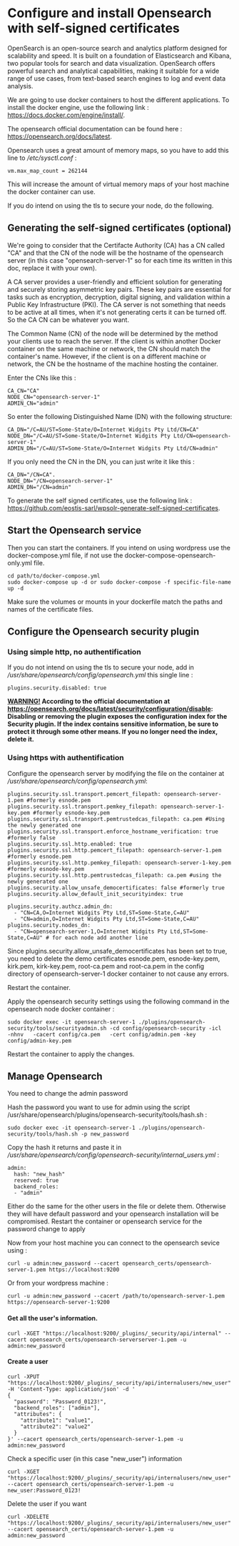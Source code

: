 Configure and install Opensearch  with self-signed certificates
=======

OpenSearch is an open-source search and analytics platform designed for scalability and speed. It is built on a foundation of Elasticsearch and Kibana, two popular tools for search and data visualization. OpenSearch offers powerful search and analytical capabilities, making it suitable for a wide range of use cases, from text-based search engines to log and event data analysis.

We are going to use docker containers to host the different applications.
To install the docker engine, use the following link : https://docs.docker.com/engine/install/.

The opensearch official documentation can be found here : https://opensearch.org/docs/latest.

Opensearch uses a great amount of memory maps, so you have to add this line to <i>/etc/sysctl.conf</i> :

    vm.max_map_count = 262144

This will increase the amount of virtual memory maps of your host machine the docker container can use.

If you do intend on using the tls to secure your node, do the following.

Generating the self-signed certificates (optional)
-----------

We're going to consider that the Certifacte Authority (CA) has a CN called "CA" and that the CN of the node will be the hostname of the opensearch server (in this case "opensearch-server-1" so for each time its written in this doc, replace it with your own).

A CA server provides a user-friendly and efficient solution for generating and securely storing asymmetric key pairs. These key pairs are essential for tasks such as encryption, decryption, digital signing, and validation within a Public Key Infrastructure (PKI). The CA server is not something that needs to be active at all times, when it's not generating certs it can be turned off. So the CA CN can be whatever you want.

The Common Name (CN) of the node will be determined by the method your clients use to reach the server. If the client is within another Docker container on the same machine or network, the CN should match the container's name. However, if the client is on a different machine or network, the CN be the hostname of the machine hosting the container.

Enter the CNs like this : 

    CA_CN="CA"
    NODE_CN="opensearch-server-1"
    ADMIN_CN="admin"

So enter the following Distinguished Name (DN) with the following structure:

    CA_DN="/C=AU/ST=Some-State/O=Internet Widgits Pty Ltd/CN=CA"
    NODE_DN="/C=AU/ST=Some-State/O=Internet Widgits Pty Ltd/CN=opensearch-server-1"
    ADMIN_DN="/C=AU/ST=Some-State/O=Internet Widgits Pty Ltd/CN=admin"

If you only need the CN in the DN, you can just write it like this : 

    CA_DN="/CN=CA".
    NODE_DN="/CN=opensearch-server-1"
    ADMIN_DN="/CN=admin"

To generate the self signed certificates, use the following link : https://github.com/eostis-sarl/wpsolr-generate-self-signed-certificates.

Start the Opensearch service
-----------

Then you can start the containers. If you intend on using wordpress use the docker-compose.yml file, if not use the docker-compose-opensearch-only.yml file.

    cd path/to/docker-compose.yml
    sudo docker-compose up -d or sudo docker-compose -f specific-file-name up -d

Make sure the volumes or mounts in your dockerfile match the paths and names of the certificate files.

Configure the Opensearch security plugin
-----------

### Using simple http, no authentification

If you do not intend on using the tls to secure your node, add in <i>/usr/share/opensearch/config/opensearch.yml</i> this single line :

    plugins.security.disabled: true

<b><u>WARNING!</u> According to the official documentation at https://opensearch.org/docs/latest/security/configuration/disable: Disabling or removing the plugin exposes the configuration index for the Security plugin. If the index contains sensitive information, be sure to protect it through some other means. If you no longer need the index, delete it.</b>

### Using https with authentification
Configure the opensearch server by modifying the file on the container at <i>/usr/share/opensearch/config/opensearch.yml</i>: 

    plugins.security.ssl.transport.pemcert_filepath: opensearch-server-1.pem #formerly esnode.pem
    plugins.security.ssl.transport.pemkey_filepath: opensearch-server-1-key.pem #formerly esnode-key.pem
    plugins.security.ssl.transport.pemtrustedcas_filepath: ca.pem #Using the newly generated one
    plugins.security.ssl.transport.enforce_hostname_verification: true #formerly false
    plugins.security.ssl.http.enabled: true
    plugins.security.ssl.http.pemcert_filepath: opensearch-server-1.pem #formerly esnode.pem
    plugins.security.ssl.http.pemkey_filepath: opensearch-server-1-key.pem #formerly esnode-key.pem
    plugins.security.ssl.http.pemtrustedcas_filepath: ca.pem #using the newly generated one    
    plugins.security.allow_unsafe_democertificates: false #formerly true
    plugins.security.allow_default_init_securityindex: true 
        
    plugins.security.authcz.admin_dn:
      - "CN=CA,O=Internet Widgits Pty Ltd,ST=Some-State,C=AU"
      - "CN=admin,O=Internet Widgits Pty Ltd,ST=Some-State,C=AU"
    plugins.security.nodes_dn:
      - "CN=opensearch-server-1,O=Internet Widgits Pty Ltd,ST=Some-State,C=AU" # for each node add another line

Since plugins.security.allow_unsafe_democertificates has been set to true, you need to delete the demo certificates esnode.pem, esnode-key.pem, kirk.pem, kirk-key.pem, root-ca.pem and root-ca.pem in the config directory of opensearch-server-1 docker container to not cause any errors. 

Restart the container.

Apply the opensearch security settings using the following command in the opensearch node docker container : 

    sudo docker exec -it opensearch-server-1 ./plugins/opensearch-security/tools/securityadmin.sh -cd config/opensearch-security -icl   -nhnv   -cacert config/ca.pem   -cert config/admin.pem -key config/admin-key.pem

Restart the container to apply the changes.

Manage Opensearch 
-----------

You need to change the admin password

Hash the password you want to use for admin using the script /usr/share/opensearch/plugins/opensearch-security/tools/hash.sh :

    sudo docker exec -it opensearch-server-1 ./plugins/opensearch-security/tools/hash.sh -p new_password

Copy the hash it returns and paste it in <i>/usr/share/opensearch/config/opensearch-security/internal_users.yml</i> :  

    admin:
      hash: "new_hash"
      reserved: true
      backend_roles:
      - "admin"
 
Either do the same for the other users in the file or delete them. Otherwise they will have default password and your opensearch installation will be compromised.
Restart the container or opensearch service for the password change to apply

Now from your host machine  you can connect to the opensearch sevice using : 

    curl -u admin:new_password --cacert opensearch_certs/opensearch-server-1.pem https://localhost:9200

Or from your wordpress machine :

    curl -u admin:new_password --cacert /path/to/opensearch-server-1.pem https://opensearch-server-1:9200

#### Get all the user's information.

    curl -XGET "https://localhost:9200/_plugins/_security/api/internal" --cacert opensearch_certs/opensearch-serverserver-1.pem -u admin:new_password

#### Create a user

    curl -XPUT "https://localhost:9200/_plugins/_security/api/internalusers/new_user" -H 'Content-Type: application/json' -d '
    {                    
      "password": "Password_0123!",
      "backend_roles": ["admin"],
      "attributes": {
        "attribute1": "value1",
        "attribute2": "value2"
      }
    }' --cacert opensearch_certs/opensearch-server-1.pem -u admin:new_password
    
Check a specific user (in this case "new_user") information

    curl -XGET "https://localhost:9200/_plugins/_security/api/internalusers/new_user" --cacert opensearch_certs/opensearch-server-1.pem -u new_user:Password_0123!
    
Delete the user if you want

    curl -XDELETE "https://localhost:9200/_plugins/_security/api/internalusers/new_user" --cacert opensearch_certs/opensearch-server-1.pem -u admin:new_password
